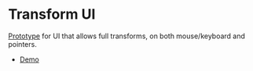 # Transform UI

[Prototype](https://keeffeoghan.github.io/transform-ui/) for UI that allows full transforms, on both mouse/keyboard and pointers.

- [Demo](https://keeffeoghan.github.io/transform-ui)
